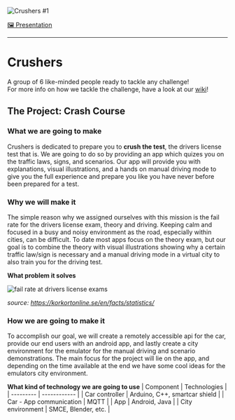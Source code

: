 ![Crushers #1](https://img.shields.io/static/v1?label=%F0%9F%90%B1%E2%80%8D%F0%9F%92%BB%20Crushers&message=%231&labelColor=9454bf&color=9454bf&style=for-the-badge)

[🖼 Presentation](https://docs.google.com/presentation/d/16SZ2ToYdbLL906brSV6_ACyWLJ0RKk2l5obWzS27Ddo/edit#slide=id.p)

***

# Crushers
A group of 6 like-minded people ready to tackle any challenge!<br>
For more info on how we tackle the challenge, have a look at our [wiki](https://github.com/DIT113-V22/group-01/wiki)!


## The Project: Crash Course

### What we are going to make

Crushers is dedicated to prepare you to **crush the test**, the drivers license test that is. We are going to do so by providing an app which quizes you on the traffic laws, signs, and scenarios. Our app will provide you with explanations, visual illustrations, and a hands on manual driving mode to give you the full experience and prepare you like you have never before been prepared for a test.

### Why we will make it

The simple reason why we assigned ourselves with this mission is the fail rate for the drivers license exam, theory and driving. Keeping calm and focused in a busy and noisy environment as the road, especially within cities, can be difficult. To date most apps focus on the theory exam, but our goal is to combine the theory with visual illustrations showing why a certain traffic law/sign is necessary and a manual driving mode in a virtual city to also train you for the driving test.

**What problem it solves**

![fail rate at drivers license exams](https://user-images.githubusercontent.com/52662014/160342758-7d2307f5-fed8-4d68-b21b-6e3106f1162e.png)

*source: https://korkortonline.se/en/facts/statistics/*

### How we are going to make it
To accomplish our goal, we will create a remotely accessible api for the car, provide our end users with an android app, and lastly create a city environment for the emulator for the manual driving and scenario demonstrations. The main focus for the project will lie on the app, and depending on the time available at the end we have some cool ideas for the emulators city environment.

**What kind of technology we are going to use**
| Component | Technologies |
| --------- | ------------ |
| Car controller | Arduino, C++, smartcar shield |
| Car - App communication | MQTT |
| App | Android, Java |
| City environment | SMCE, Blender, etc. |
